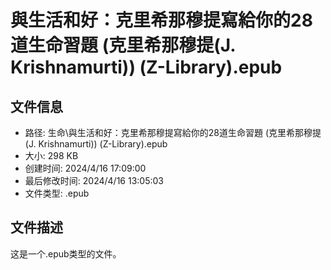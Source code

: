 ﻿# 與生活和好：克里希那穆提寫給你的28道生命習題 (克里希那穆提(J. Krishnamurti)) (Z-Library).epub

## 文件信息
- 路径: 生命\與生活和好：克里希那穆提寫給你的28道生命習題 (克里希那穆提(J. Krishnamurti)) (Z-Library).epub
- 大小: 298 KB
- 创建时间: 2024/4/16 17:09:00
- 最后修改时间: 2024/4/16 13:05:03
- 文件类型: .epub

## 文件描述
这是一个.epub类型的文件。

